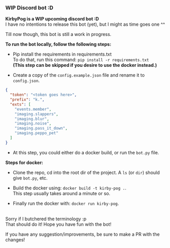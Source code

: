 ### WIP Discord bot :D

**KirbyPog is a WIP upcoming discord bot :D**
<br />
I have no intentions to release this bot (yet), but I might as time goes one ^^

Till now though, this bot is still a work in progress.

**To run the bot locally, follow the following steps:**

* Pip install the requirements in requirements.txt<br />
To do that, run this command: `pip install -r requirements.txt`<br />
**(This step can be skipped if you desire to use the docker instead.)**

* Create a copy of the `config.example.json` file and rename it to `config.json`.

```json
{
  "token": "<token goes here>",
  "prefix": "k.",
  "exts": [
    "events.member",
    "imaging.slappers",
    "imaging.blur",
    "imaging.noise",
    "imaging.pass_it_down",
    "imaging.peppo_pet"
  ]
}
```

* At this step, you could either do a docker build, or run the `bot.py` file.

**Steps for docker:**
* Clone the repo, cd into the root dir of the project. A `ls` (or `dir`) should give `bot.py`, etc.

* Build the docker using: `docker build -t kirby-pog .`.<br /> This step usually takes around a minute or so.

* Finally run the docker with: `docker run kirby-pog`.
<br />
Sorry if I butchered the terminology :p
<br />
That should do it! Hope you have fun with the bot!

If you have any suggestion/improvements, be sure to make a PR with the changes!
